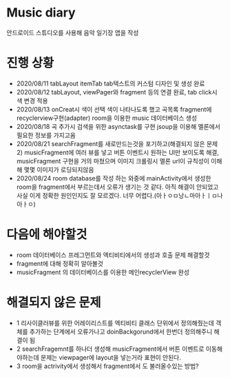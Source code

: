 # Music diary
안드로이드 스튜디오를 사용해 음악 일기장 앱을 작성

# 진행 상황
- 2020/08/11 tabLayout itemTab tab텍스트의 커스텀 디자인 및 생성 완료 
- 2020/08/12 tabLayout, viewPager와 fragment 등의 연결 완료, tab click시 색 변경 적용
- 2020/08/13 onCreat시 색이 선택 색이 나타나도록 했고 곡목록 fragment에 recyclerview구현(adapter) room을 이용한 music 데이터베이스 생성
- 2020/08/18 곡 추가시 검색을 위한 asynctask를 구현 jsoup을 이용해 멜론에서 필요한 정보를 가지고옴
- 2020/08/21 searchFragment를 새로만드는것을 포기하고(해결되지 않은 문제2) musicFragment에 여러 뷰를 넣고 버튼 이벤트시 원하는 UI만 보이도록 해결, musicFragment 구현을 거의 마쳤으며 이미지 크롤링시 멜론 url이 규칙성이 이해해 몇몇 이미지가 로딩되지않음
- 2020/08/24 room database를 작성 하는 와중에 mainActivity에서 생성한 room을 fragment에서 부르는데서 오류가 생기는 것 같다. 아직 해결이 안되었고 사실 이게 정확한 원인인지도 잘 모르겠다. 너무 어렵다.(아ㅏㅇㅁ낭ㄴ마아ㅏㅣㅁ나아ㅏㅇ)
# 다음에 해야할것
- room 데이터베이스 프레그먼트와 엑티비티에서의 생성과 호출 문제 해결할것
- fragment에 대해 정확히 알아볼것
- musicFragment 의 데이터베이스를 이용한 메인recyclerView 완성
# 해결되지 않은 문제
- 1 리사이클러뷰를 위한 어레이리스트를 엑티비티 클래스 단위에서 정의해줬는데 객체를 추가하는 단계에서 오류가나고 doinBackgorund에서 한번더 정의해주니 해결이 됨
- 2 searchFragemnt를 하나더 생성해 musicFragment에서 버튼 이벤트로 이동해야하는데 문제는 viewpager에 layout을 넣는거라 표현이 안된다.
- 3 room을 actrivity에서 생성해서 fragment에서 도 불러올수있는 방법?
